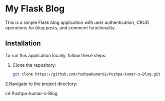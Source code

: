 # My Flask Blog

This is a simple Flask blog application with user authentication, CRUD operations for blog posts, and comment functionality.

## Installation

To run this application locally, follow these steps:

1. Clone the repository:

   ```bash
   git clone https://github.com/Pushpakumar02/Pushpa-kumar-s-Blog.git

2.Navigate to the project directory:

cd Pushpa-kumar-s-Blog
